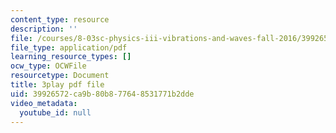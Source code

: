 ```yaml
---
content_type: resource
description: ''
file: /courses/8-03sc-physics-iii-vibrations-and-waves-fall-2016/39926572ca9b80b877648531771b2dde_SnNmbVH5DAM.pdf
file_type: application/pdf
learning_resource_types: []
ocw_type: OCWFile
resourcetype: Document
title: 3play pdf file
uid: 39926572-ca9b-80b8-7764-8531771b2dde
video_metadata:
  youtube_id: null
---
```

